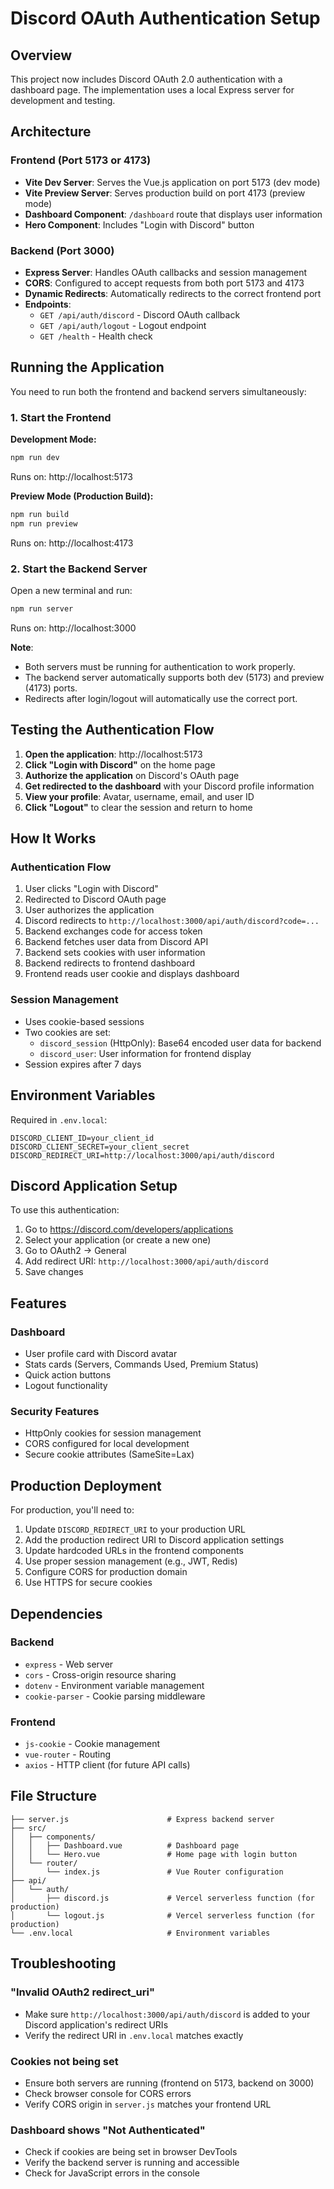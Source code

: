 # Discord OAuth Authentication Setup

## Overview
This project now includes Discord OAuth 2.0 authentication with a dashboard page. The implementation uses a local Express server for development and testing.

## Architecture

### Frontend (Port 5173 or 4173)
- **Vite Dev Server**: Serves the Vue.js application on port 5173 (dev mode)
- **Vite Preview Server**: Serves production build on port 4173 (preview mode)
- **Dashboard Component**: `/dashboard` route that displays user information
- **Hero Component**: Includes "Login with Discord" button

### Backend (Port 3000)
- **Express Server**: Handles OAuth callbacks and session management
- **CORS**: Configured to accept requests from both port 5173 and 4173
- **Dynamic Redirects**: Automatically redirects to the correct frontend port
- **Endpoints**:
  - `GET /api/auth/discord` - Discord OAuth callback
  - `GET /api/auth/logout` - Logout endpoint
  - `GET /health` - Health check

## Running the Application

You need to run both the frontend and backend servers simultaneously:

### 1. Start the Frontend

**Development Mode:**
```bash
npm run dev
```
Runs on: http://localhost:5173

**Preview Mode (Production Build):**
```bash
npm run build
npm run preview
```
Runs on: http://localhost:4173

### 2. Start the Backend Server
Open a new terminal and run:
```bash
npm run server
```
Runs on: http://localhost:3000

**Note**: 
- Both servers must be running for authentication to work properly.
- The backend server automatically supports both dev (5173) and preview (4173) ports.
- Redirects after login/logout will automatically use the correct port.

## Testing the Authentication Flow

1. **Open the application**: http://localhost:5173
2. **Click "Login with Discord"** on the home page
3. **Authorize the application** on Discord's OAuth page
4. **Get redirected to the dashboard** with your Discord profile information
5. **View your profile**: Avatar, username, email, and user ID
6. **Click "Logout"** to clear the session and return to home

## How It Works

### Authentication Flow
1. User clicks "Login with Discord"
2. Redirected to Discord OAuth page
3. User authorizes the application
4. Discord redirects to `http://localhost:3000/api/auth/discord?code=...`
5. Backend exchanges code for access token
6. Backend fetches user data from Discord API
7. Backend sets cookies with user information
8. Backend redirects to frontend dashboard
9. Frontend reads user cookie and displays dashboard

### Session Management
- Uses cookie-based sessions
- Two cookies are set:
  - `discord_session` (HttpOnly): Base64 encoded user data for backend
  - `discord_user`: User information for frontend display
- Session expires after 7 days

## Environment Variables

Required in `.env.local`:
```env
DISCORD_CLIENT_ID=your_client_id
DISCORD_CLIENT_SECRET=your_client_secret
DISCORD_REDIRECT_URI=http://localhost:3000/api/auth/discord
```

## Discord Application Setup

To use this authentication:

1. Go to https://discord.com/developers/applications
2. Select your application (or create a new one)
3. Go to OAuth2 → General
4. Add redirect URI: `http://localhost:3000/api/auth/discord`
5. Save changes

## Features

### Dashboard
- User profile card with Discord avatar
- Stats cards (Servers, Commands Used, Premium Status)
- Quick action buttons
- Logout functionality

### Security Features
- HttpOnly cookies for session management
- CORS configured for local development
- Secure cookie attributes (SameSite=Lax)

## Production Deployment

For production, you'll need to:
1. Update `DISCORD_REDIRECT_URI` to your production URL
2. Add the production redirect URI to Discord application settings
3. Update hardcoded URLs in the frontend components
4. Use proper session management (e.g., JWT, Redis)
5. Configure CORS for production domain
6. Use HTTPS for secure cookies

## Dependencies

### Backend
- `express` - Web server
- `cors` - Cross-origin resource sharing
- `dotenv` - Environment variable management
- `cookie-parser` - Cookie parsing middleware

### Frontend
- `js-cookie` - Cookie management
- `vue-router` - Routing
- `axios` - HTTP client (for future API calls)

## File Structure
```
├── server.js                      # Express backend server
├── src/
│   ├── components/
│   │   ├── Dashboard.vue          # Dashboard page
│   │   └── Hero.vue               # Home page with login button
│   └── router/
│       └── index.js               # Vue Router configuration
├── api/
│   └── auth/
│       ├── discord.js             # Vercel serverless function (for production)
│       └── logout.js              # Vercel serverless function (for production)
└── .env.local                     # Environment variables
```

## Troubleshooting

### "Invalid OAuth2 redirect_uri"
- Make sure `http://localhost:3000/api/auth/discord` is added to your Discord application's redirect URIs
- Verify the redirect URI in `.env.local` matches exactly

### Cookies not being set
- Ensure both servers are running (frontend on 5173, backend on 3000)
- Check browser console for CORS errors
- Verify CORS origin in `server.js` matches your frontend URL

### Dashboard shows "Not Authenticated"
- Check if cookies are being set in browser DevTools
- Verify the backend server is running and accessible
- Check for JavaScript errors in the console
